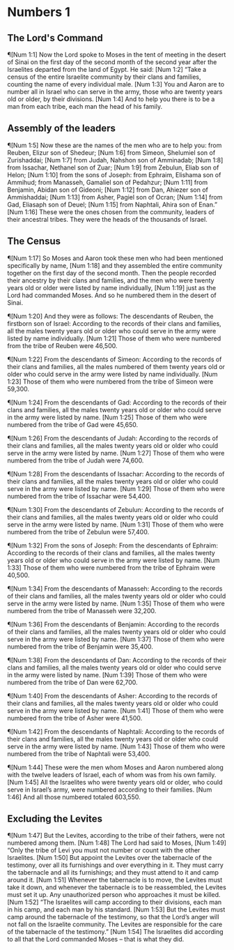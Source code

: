# Numbers 1

## The Lord's Command
¶[Num 1:1] Now the Lord spoke to Moses in the tent of meeting in the desert of Sinai on the first day of the second month of the second year after the Israelites departed from the land of Egypt. He said:
[Num 1:2] “Take a census of the entire Israelite community by their clans and families, counting the name of every individual male.
[Num 1:3] You and Aaron are to number all in Israel who can serve in the army, those who are twenty years old or older, by their divisions.
[Num 1:4] And to help you there is to be a man from each tribe, each man the head of his family.

## Assembly of the leaders
¶[Num 1:5] Now these are the names of the men who are to help you: from Reuben, Elizur son of Shedeur;
[Num 1:6] from Simeon, Shelumiel son of Zurishaddai;
[Num 1:7] from Judah, Nahshon son of Amminadab;
[Num 1:8] from Issachar, Nethanel son of Zuar;
[Num 1:9] from Zebulun, Eliab son of Helon;
[Num 1:10] from the sons of Joseph: from Ephraim, Elishama son of Ammihud; from Manasseh, Gamaliel son of Pedahzur;
[Num 1:11] from Benjamin, Abidan son of Gideoni;
[Num 1:12] from Dan, Ahiezer son of Ammishaddai;
[Num 1:13] from Asher, Pagiel son of Ocran;
[Num 1:14] from Gad, Eliasaph son of Deuel;
[Num 1:15] from Naphtali, Ahira son of Enan.”
[Num 1:16] These were the ones chosen from the community, leaders of their ancestral tribes. They were the heads of the thousands of Israel.

## The Census
¶[Num 1:17] So Moses and Aaron took these men who had been mentioned specifically by name,
[Num 1:18] and they assembled the entire community together on the first day of the second month. Then the people recorded their ancestry by their clans and families, and the men who were twenty years old or older were listed by name individually,
[Num 1:19] just as the Lord had commanded Moses. And so he numbered them in the desert of Sinai.

¶[Num 1:20] And they were as follows: The descendants of Reuben, the firstborn son of Israel: According to the records of their clans and families, all the males twenty years old or older who could serve in the army were listed by name individually.
[Num 1:21] Those of them who were numbered from the tribe of Reuben were 46,500.

¶[Num 1:22] From the descendants of Simeon: According to the records of their clans and families, all the males numbered of them twenty years old or older who could serve in the army were listed by name individually.
[Num 1:23] Those of them who were numbered from the tribe of Simeon were 59,300.

¶[Num 1:24] From the descendants of Gad: According to the records of their clans and families, all the males twenty years old or older who could serve in the army were listed by name.
[Num 1:25] Those of them who were numbered from the tribe of Gad were 45,650.

¶[Num 1:26] From the descendants of Judah: According to the records of their clans and families, all the males twenty years old or older who could serve in the army were listed by name.
[Num 1:27] Those of them who were numbered from the tribe of Judah were 74,600.

¶[Num 1:28] From the descendants of Issachar: According to the records of their clans and families, all the males twenty years old or older who could serve in the army were listed by name.
[Num 1:29] Those of them who were numbered from the tribe of Issachar were 54,400.

¶[Num 1:30] From the descendants of Zebulun: According to the records of their clans and families, all the males twenty years old or older who could serve in the army were listed by name.
[Num 1:31] Those of them who were numbered from the tribe of Zebulun were 57,400.

¶[Num 1:32] From the sons of Joseph: From the descendants of Ephraim: According to the records of their clans and families, all the males twenty years old or older who could serve in the army were listed by name.
[Num 1:33] Those of them who were numbered from the tribe of Ephraim were 40,500.

¶[Num 1:34] From the descendants of Manasseh: According to the records of their clans and families, all the males twenty years old or older who could serve in the army were listed by name.
[Num 1:35] Those of them who were numbered from the tribe of Manasseh were 32,200.

¶[Num 1:36] From the descendants of Benjamin: According to the records of their clans and families, all the males twenty years old or older who could serve in the army were listed by name.
[Num 1:37] Those of them who were numbered from the tribe of Benjamin were 35,400.

¶[Num 1:38] From the descendants of Dan: According to the records of their clans and families, all the males twenty years old or older who could serve in the army were listed by name.
[Num 1:39] Those of them who were numbered from the tribe of Dan were 62,700.

¶[Num 1:40] From the descendants of Asher: According to the records of their clans and families, all the males twenty years old or older who could serve in the army were listed by name.
[Num 1:41] Those of them who were numbered from the tribe of Asher were 41,500.

¶[Num 1:42] From the descendants of Naphtali: According to the records of their clans and families, all the males twenty years old or older who could serve in the army were listed by name.
[Num 1:43] Those of them who were numbered from the tribe of Naphtali were 53,400.

¶[Num 1:44] These were the men whom Moses and Aaron numbered along with the twelve leaders of Israel, each of whom was from his own family.
[Num 1:45] All the Israelites who were twenty years old or older, who could serve in Israel’s army, were numbered according to their families.
[Num 1:46] And all those numbered totaled 603,550.

## Excluding the Levites
¶[Num 1:47] But the Levites, according to the tribe of their fathers, were not numbered among them.
[Num 1:48] The Lord had said to Moses,
[Num 1:49] “Only the tribe of Levi you must not number or count with the other Israelites.
[Num 1:50] But appoint the Levites over the tabernacle of the testimony, over all its furnishings and over everything in it. They must carry the tabernacle and all its furnishings; and they must attend to it and camp around it.
[Num 1:51] Whenever the tabernacle is to move, the Levites must take it down, and whenever the tabernacle is to be reassembled, the Levites must set it up. Any unauthorized person who approaches it must be killed.
[Num 1:52] “The Israelites will camp according to their divisions, each man in his camp, and each man by his standard.
[Num 1:53] But the Levites must camp around the tabernacle of the testimony, so that the Lord’s anger will not fall on the Israelite community. The Levites are responsible for the care of the tabernacle of the testimony.”
[Num 1:54] The Israelites did according to all that the Lord commanded Moses – that is what they did.
